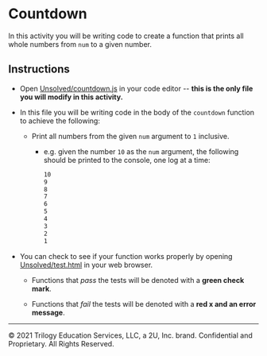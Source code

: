 # Countdown

In this activity you will be writing code to create a function that prints all whole numbers from `num` to a given number.

## Instructions

* Open [Unsolved/countdown.js](./Unsolved/countdown.js) in your code editor -- **this is the only file you will modify in this activity.**

* In this file you will be writing code in the body of the `countdown` function to achieve the following:

  * Print all numbers from the given `num` argument to `1` inclusive.

    * e.g. given the number `10` as the `num` argument, the following should be printed to the console, one log at a time:

      ```bash
      10
      9
      8
      7
      6
      5
      4
      3
      2
      1
      ```

* You can check to see if your function works properly by opening [Unsolved/test.html](./Unsolved/test.html) in your web browser.

  * Functions that _pass_ the tests will be denoted with a **green check mark**.

  * Functions that _fail_ the tests will be denoted with a **red x and an error message**.

---
© 2021 Trilogy Education Services, LLC, a 2U, Inc. brand. Confidential and Proprietary. All Rights Reserved.

